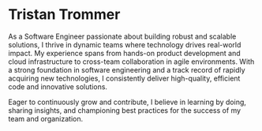 # Tristan Trommer

As a Software Engineer passionate about building robust and scalable solutions, I thrive in dynamic teams where technology drives real-world impact. My experience spans from hands-on product development and cloud infrastructure to cross-team collaboration in agile environments. With a strong foundation in software engineering and a track record of rapidly acquiring new technologies, I consistently deliver high-quality, efficient code and innovative solutions.

Eager to continuously grow and contribute, I believe in learning by doing, sharing insights, and championing best practices for the success of my team and organization.
